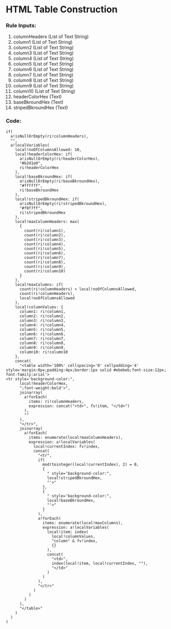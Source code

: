 
# HTML Table Construction

### Rule Inputs:
1. columnHeaders (List of Text String)
2. column1 (List of Text String)
3. column2 (List of Text String)
4. column3 (List of Text String)
5. column4 (List of Text String)
6. column5 (List of Text String)
7. column6 (List of Text String)
8. column7 (List of Text String)
9. column8 (List of Text String)
10. column9 (List of Text String)
11. column10 (List of Text String)
12. headerColorHex (Text)
13. baseBkroundHex (Text)
14. stripedBkroundHex (Text)

### Code:
```apex 
if(
  a!isNullOrEmpty(ri!columnHeaders),
  "",
  a!localVariables(
    local!noOfColumnsAllowed: 10,
    local!headerColorHex: if(
      a!isNullOrEmpty(ri!headerColorHex),
      "#b2d1e0",
      ri!headerColorHex
    ),
    local!baseBkroundHex: if(
      a!isNullOrEmpty(ri!baseBkroundHex),
      "#ffffff",
      ri!baseBkroundHex
    ),
    local!stripedBkroundHex: if(
      a!isNullOrEmpty(ri!stripedBkroundHex),
      "#f0f7ff",
      ri!stripedBkroundHex
    ),
    local!maxColumnHeaders: max(
      {
        count(ri!column1),
        count(ri!column2),
        count(ri!column3),
        count(ri!column4),
        count(ri!column5),
        count(ri!column6),
        count(ri!column7),
        count(ri!column8),
        count(ri!column9),
        count(ri!column10)
      }
    ),
    local!maxColumns: if(
      count(ri!columnHeaders) < local!noOfColumnsAllowed,
      count(ri!columnHeaders),
      local!noOfColumnsAllowed
    ),
    local!columnValues: {
      column1: ri!column1,
      column2: ri!column2,
      column3: ri!column3,
      column4: ri!column4,
      column5: ri!column5,
      column6: ri!column6,
      column7: ri!column7,
      column8: ri!column8,
      column9: ri!column9,
      column10: ri!column10
    },
    concat(
      "<table width='100%' cellspacing='0' cellpadding='4' style='margin:0px;padding:4px;border:1px solid #ebebeb;font-size:12px; font-family:arial'>
<tr style='background-color:",
      local!headerColorHex,
      ";font-weight:bold'>",
      joinarray(
        a!forEach(
          items: ri!columnHeaders,
          expression: concat("<td>", fv!item, "</td>")
        ),
        ""
      ),
      "</tr>",
      joinarray(
        a!forEach(
          items: enumerate(local!maxColumnHeaders),
          expression: a!localVariables(
            local!currentIndex: fv!index,
            concat(
              "<tr",
              if(
                mod(tointeger(local!currentIndex), 2) = 0,
                {
                  " style='background-color:",
                  local!stripedBkroundHex,
                  "'>"
                },
                {
                  " style='background-color:",
                  local!baseBkroundHex,
                  "'>"
                }
              ),
              a!forEach(
                items: enumerate(local!maxColumns),
                expression: a!localVariables(
                  local!item: index(
                    local!columnValues,
                    "column" & fv!index,
                    {}
                  ),
                  concat(
                    "<td>",
                    index(local!item, local!currentIndex, ""),
                    "</td>"
                  )
                )
              ),
              "</tr>"
            )
          )
        )
      ),
      "</table>"
    )
  )
)
```
